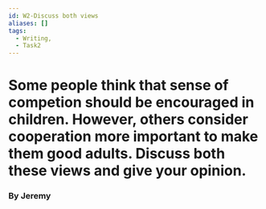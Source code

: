 ```yaml
---
id: W2-Discuss both views
aliases: []
tags:
  - Writing,
  - Task2
---
```



# Some people think that sense of competion should be encouraged in children. However, others consider cooperation more important to make them good adults. Discuss both these views and give your opinion.

### By Jeremy


